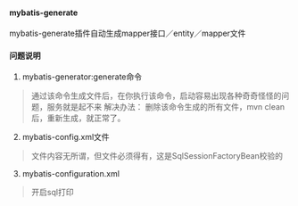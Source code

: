#### mybatis-generate
mybatis-generate插件自动生成mapper接口／entity／mapper文件

#### 问题说明
1. mybatis-generator:generate命令
>  通过该命令生成文件后，在你执行该命令，启动容易出现各种奇奇怪怪的问题，服务就是起不来
>  解决办法：
>   删除该命令生成的所有文件，mvn clean后，重新生成，就正常了。
    
2. mybatis-config.xml文件
<property name="configLocation" value="classpath:mybatis/mybatis-configuration.xml"/>

>  文件内容无所谓，但文件必须得有，这是SqlSessionFactoryBean校验的

3. mybatis-configuration.xml
> 开启sql打印
>   <settings>
>		<setting name="logImpl" value="STDOUT_LOGGING" />
>	</settings>

